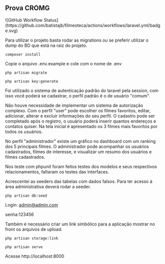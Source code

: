 <h2>Prova CROMG</h2>  ![GitHub Workflow Status](https://github.com/batistajb/filmeoteca/actions/workflows/laravel.yml/badge.svg)


Para utilizar o projeto basta rodar as migrations ou se preferir utilizar o dump do BD que está na raiz do projeto.

```
composer install
```

Copie o arquivo .env.example e cole com o nome de .env


```
php artisan migrate
```

```
php artisan key:generate
```

Foi utilizado o sistema de autenticação padrão do laravel pela session, com isso você poderá se cadastrar, o perfil padrão é
o de usuário "comum".

Não houve necessidade de implementar um sistema de autorização complexo. Com o perfil "user" pode escolher os filmes favoritos, editar, adicionar, alterar e excluir informações do seu perfil. O cadastro pode ser
completado após o registro, o usuário poderá inserir quantos endereços e contatos quiser.
Na tela inicial é apresentado os 3 filmes mais favoritos por todos os usuários.

No perfil "administrador" existe um gráfico no dashboard com um ranking dos 5 principais filmes. O administrador pode acompanhar os usuários cadastrados, filmes de interesse, e visualizar um resumo dos usuários e filmes cadastrados.

Nos teste com phpunit foram feitos testes dos modelos e seus respectivos relacionamentos, faltaram os testes das interfaces.

Acrescentei as seeders das tabelas  com dados falsos. Para ter acesso à área administrativa deverá rodar a seeder.

```
php artisan db:seed
```

Login: admin@admin.com

senha:123456

Também é necessário criar um link simbólico para a aplicação mostrar no front os arquivos de upload.

```
php artisan storage:link
```

```
php artisan serve
```

Acesse http://localhost:8000
